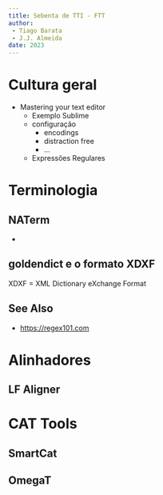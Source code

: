 ```yaml
---
title: Sebenta de TTI - FTT
author:
 - Tiago Barata
 - J.J. Almeida
date: 2023
---
```


# Cultura geral

- Mastering your text editor
  - Exemplo Sublime
  - configuração
    - encodings
    - distraction free
    - ...
  - Expressões Regulares

# Terminologia

## NATerm

- 

## goldendict e o formato XDXF

XDXF = XML Dictionary eXchange Format


## See Also

- https://regex101.com

# Alinhadores

## LF Aligner

# CAT Tools

## SmartCat

## OmegaT

